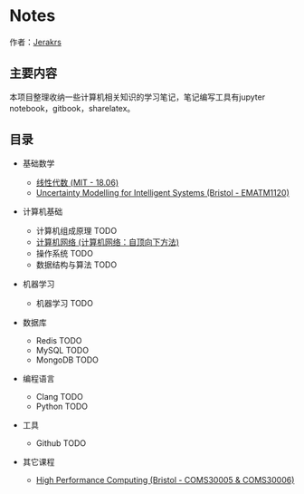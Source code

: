 # Notes 

作者：[Jerakrs](http://jerakrs.com/)


## 主要内容

本项目整理收纳一些计算机相关知识的学习笔记，笔记编写工具有jupyter notebook，gitbook，sharelatex。


## 目录

* 基础数学
	* [线性代数 (MIT - 18.06)](https://github.com/JeraKrs/Notes/blob/master/Linear%20Algebra/README.md)
	* [Uncertainty Modelling for Intelligent Systems (Bristol - EMATM1120)](https://github.com/JeraKrs/Notes/blob/master/Uncertainty%20Modelling%20for%20Intelligent%20Systems/README.md)

* 计算机基础
	* 计算机组成原理 TODO
	* [计算机网络 (计算机网络：自顶向下方法)](https://jerakrs.gitbooks.io/computer_networks/content/)
	* 操作系统 TODO
	* 数据结构与算法 TODO

* 机器学习
	* 机器学习 TODO

*  数据库
	* Redis TODO
	* MySQL TODO
	* MongoDB TODO

*  编程语言
	* Clang TODO
	* Python TODO

*  工具
	* Github TODO

* 其它课程
	* [High Performance Computing (Bristol - COMS30005 & COMS30006)](https://github.com/JeraKrs/Notes/blob/master/High%20Performance%20Computing/README.md)
